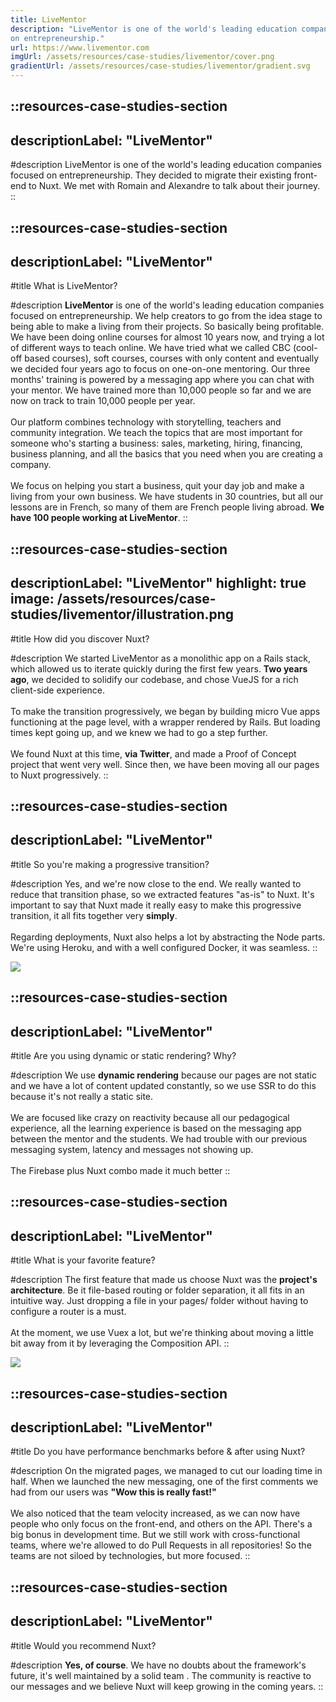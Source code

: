 ```yaml
---
title: LiveMentor
description: "LiveMentor is one of the world's leading education companies focused
on entrepreneurship."
url: https://www.livementor.com
imgUrl: /assets/resources/case-studies/livementor/cover.png
gradientUrl: /assets/resources/case-studies/livementor/gradient.svg
---
```


::resources-case-studies-section
---
descriptionLabel: "LiveMentor"
---

#description
LiveMentor is one of the world's leading education companies focused on entrepreneurship. They decided to migrate their existing front-end to Nuxt. We met with Romain and Alexandre to talk about their journey.
::

::resources-case-studies-section
---
descriptionLabel: "LiveMentor"
---

#title
What is LiveMentor?

#description
**LiveMentor** is one of the world's leading education companies focused on entrepreneurship. We help creators to go from the idea stage to being able to make a living from their projects. So basically being profitable. We have been doing online courses for almost 10 years now, and trying a lot of different ways to teach online. We have tried what we called CBC (cool-off based courses), soft courses, courses with only content and eventually we decided four years ago to focus on one-on-one mentoring. Our three months' training is powered by a messaging app where you can chat with your mentor. We have trained more than 10,000 people so far and we are now on track to train 10,000 people per year.
<br>
<br>
Our platform combines technology with storytelling, teachers and community integration. We teach the topics that are most important for someone who's starting a business: sales, marketing, hiring, financing, business planning, and all the basics that you need when you are creating a company.
<br>
<br>
We focus on helping you start a business, quit your day job and make a living from your own business. We have students in 30 countries, but all our lessons are in French, so many of them are French people living abroad. **We have 100 people working at LiveMentor**.
::

::resources-case-studies-section
---
descriptionLabel: "LiveMentor"
highlight: true
image: /assets/resources/case-studies/livementor/illustration.png
---

#title
How did you discover Nuxt?

#description
We started LiveMentor as a monolithic app on a Rails stack, which allowed us to iterate quickly during the first few years. **Two years ago**, we decided to solidify our codebase, and chose VueJS for a rich client-side experience.
<br>
<br>
To make the transition progressively, we began by building micro Vue apps functioning at the page level, with a wrapper rendered by Rails. But loading times kept going up, and we knew we had to go a step further.
<br>
<br>
We found Nuxt at this time, **via Twitter**, and made a Proof of Concept project that went very well. Since then, we have been moving all our pages to Nuxt progressively.
::

::resources-case-studies-section
---
descriptionLabel: "LiveMentor"
---

#title
So you're making a progressive transition?

#description
Yes, and we're now close to the end. We really wanted to reduce that transition phase, so we extracted features "as-is" to Nuxt. It's important to say that Nuxt made it really easy to make this progressive transition, it all fits together very **simply**.
<br>
<br>
Regarding deployments, Nuxt also helps a lot by abstracting the Node parts. We're using Heroku, and with a well configured Docker, it was seamless.
::

![](/assets/resources/case-studies/livementor/section1.png)

::resources-case-studies-section
---
descriptionLabel: "LiveMentor"
---

#title
Are you using dynamic or static rendering? Why?

#description
We use **dynamic rendering** because our pages are not static and we have a lot of content updated constantly, so we use SSR to do this because it's not really a static site.
<br>
<br>
We are focused like crazy on reactivity because all our pedagogical experience, all the learning experience is based on the messaging app between the mentor and the students. We had trouble with our previous messaging system, latency and messages not showing up.
<br>
<br>
The Firebase plus Nuxt combo made it much better
::

::resources-case-studies-section
---
descriptionLabel: "LiveMentor"
---

#title
What is your favorite feature?

#description
The first feature that made us choose Nuxt was the **project's architecture**. Be it file-based routing or folder separation, it all fits in an intuitive way. Just dropping a file in your pages/ folder without having to configure a router is a must.
<br><br>
At the moment, we use Vuex a lot, but we're thinking about moving a little bit away from it by leveraging the Composition API.
::

![](/assets/resources/case-studies/livementor/section2.png)

::resources-case-studies-section
---
descriptionLabel: "LiveMentor"
---

#title
Do you have performance benchmarks before & after using Nuxt?

#description
On the migrated pages, we managed to cut our loading time in half. When we launched the new messaging, one of the first comments we had from our users was **"Wow this is really fast!"**
<br><br>
We also noticed that the team velocity increased, as we can now have people who only focus on the front-end, and others on the API. There's a big bonus in development time. But we still work with cross-functional teams, where we're allowed to do Pull Requests in all repositories! So the teams are not siloed by technologies, but more focused.
::

::resources-case-studies-section
---
descriptionLabel: "LiveMentor"
---

#title
Would you recommend Nuxt?

#description
**Yes, of course**. We have no doubts about the framework's future, it's well maintained by a solid team . The community is reactive to our messages and we believe Nuxt will keep growing in the coming years.
::
